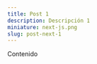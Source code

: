 ```yaml
---
title: Post 1
description: Descripción 1
miniature: next-js.png
slug: post-next-1
---
```

Contenido
